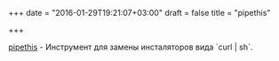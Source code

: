 +++
date = "2016-01-29T19:21:07+03:00"
draft = false
title = "pipethis"

+++

<p><a href="https://github.com/ellotheth/pipethis">pipethis</a>&nbsp;- Инструмент для замены инсталяторов вида&nbsp;`curl | sh`.</p>

